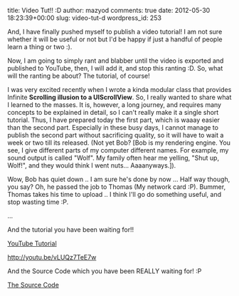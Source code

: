 title: Video Tut!! :D
author: mazyod
comments: true
date: 2012-05-30 18:23:39+00:00
slug: video-tut-d
wordpress_id: 253

And, I have finally pushed myself to publish a video tutorial! I am not sure whether it will be useful or not but I'd be happy if just a handful of people learn a thing or two :).

Now, I am going to simply rant and blabber until the video is exported and published to YouTube, then, I will add it, and stop this ranting :D. So, what will the ranting be about? The tutorial, of course!

I was very excited recently when I wrote a kinda modular class that provides Infinite **Scrolling illusion to a UIScrollView**. So, I really wanted to share what I learned to the masses. It is, however, a long journey, and requires many concepts to be explained in detail, so I can't really make it a single short tutorial. Thus, I have prepared today the first part, which is waaay easier than the second part. Especially in these busy days, I cannot manage to publish the second part without sacrificing quality, so it will have to wait a week or two till its released. (Not yet Bob? [Bob is my rendering engine. You see, I give different parts of my computer different names. For example, my sound output is called "Wolf". My family often hear me yelling, "Shut up, Wolf!", and they would think I went nuts... Aaaanyways.]).

Wow, Bob has quiet down .. I am sure he's done by now ... Half way though, you say? Oh, he passed the job to Thomas (My network card :P). Bummer, Thomas takes his time to upload .. I think I'll go do something useful, and stop wasting time :P.

...

And the tutorial you have been waiting for!!

[YouTube Tutorial](http://youtu.be/vLUQz7TeE7w)

http://youtu.be/vLUQz7TeE7w



And the Source Code which you have been REALLY waiting for! :P

[The Source Code](http://pastebin.com/EAit4uZh)
